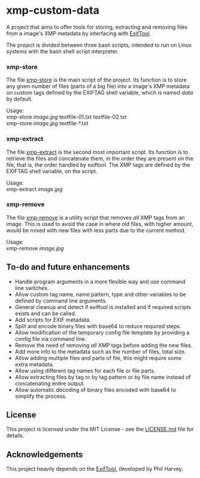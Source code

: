 # xmp-custom-data
A project that aims to offer tools for storing, extracting and removing files from a image's XMP metadata by interfacing with [ExifTool](https://www.sno.phy.queensu.ca/~phil/exiftool/).

The project is divided between three bash scripts, intended to run on Linux systems with the bash shell script interpreter.

### xmp-store
The file [xmp-store](xmp-store) is the main script of the project. Its function is to store any given number of files (parts of a big file) into a image's XMP metadata on custom tags defined by the EXIFTAG shell variable, which is named *data* by default.

Usage:  
xmp-store *image.jpg* textfile-01.txt textfile-02.txt  
xmp-store *image.jpg* textfile-\*.txt

### xmp-extract
The file [xmp-extract](xmp-extract) is the second most important script. Its function is to retrieve the files and concatenate them, in the order they are present on the file, that is, the order handled by exiftool. The XMP tags are defined by the EXIFTAG shell variable, on the script.

Usage:  
xmp-extract *image.jpg*

### xmp-remove
The file [xmp-remove](xmp-emove) is a utility script that removes *all* XMP tags from an image. This is used to avoid the case in where old files, with higher amount, would be mixed with new files with less parts due to the current method.

Usage:  
xmp-remove *image.jpg*

## To-do and future enhancements
- Handle program arguments in a more flexible way and use command line switches.
- Allow custom tag name, name pattern, type and other variables to be defined by command line arguments.
- General cleanup and detect if exiftool is installed and if required scripts exists and can be called.
- Add scripts for EXIF metadata.
- Split and encode binary files with base64 to reduce required steps.
- Allow modification of the temporary config file template by providing a config file via command line.
- Remove the need of removing *all* XMP tags before adding the new files.
- Add more info to the metadata such as the number of files, total size.
- Allow adding multiple files and parts of file, this might require some extra metadata.
- Allow using different tag names for each file or file parts.
- Allow extracting files by tag or by tag pattern or by file name instead of concatenating entire output.
- Allow automatic decoding of binary files encoded with base64 to simplify the process.

## License
This project is licensed under the MIT License - see the [LICENSE.md](LICENSE.md) file for details.

## Acknowledgements
This project heavily depends on the [ExifTool](https://www.sno.phy.queensu.ca/~phil/exiftool/), developed by Phil Harvey.
